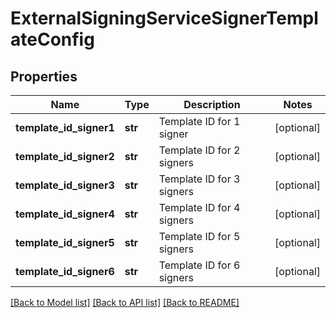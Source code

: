 # ExternalSigningServiceSignerTemplateConfig

## Properties
Name | Type | Description | Notes
------------ | ------------- | ------------- | -------------
**template_id_signer1** | **str** | Template ID for 1 signer | [optional] 
**template_id_signer2** | **str** | Template ID for 2 signers | [optional] 
**template_id_signer3** | **str** | Template ID for 3 signers | [optional] 
**template_id_signer4** | **str** | Template ID for 4 signers | [optional] 
**template_id_signer5** | **str** | Template ID for 5 signers | [optional] 
**template_id_signer6** | **str** | Template ID for 6 signers | [optional] 

[[Back to Model list]](../README.md#documentation-for-models) [[Back to API list]](../README.md#documentation-for-api-endpoints) [[Back to README]](../README.md)

